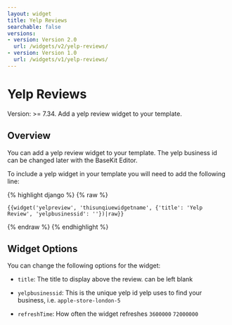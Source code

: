 ```yaml
---
layout: widget
title: Yelp Reviews
searchable: false
versions:
- version: Version 2.0
  url: /widgets/v2/yelp-reviews/
- version: Version 1.0
  url: /widgets/v1/yelp-reviews/
---
```


# Yelp Reviews

Version: >= 7.34. Add a yelp review widget to your template.

## Overview

You can add a yelp review widget to your template. The yelp business id can be changed later with the BaseKit Editor.

To include a yelp widget in your template you will need to add the following line:

{% highlight django %}
{% raw %}

	{{widget('yelpreview', 'thisunqiuewidgetname', {'title': 'Yelp Review', 'yelpbusinessid': ''})|raw}}

{% endraw %}
{% endhighlight %}

## Widget Options

You can change the following options for the widget:

* ```title```: The title to display above the review. can be left blank

* ```yelpbusinessid```: This is the unique yelp id yelp uses to find your business, i.e. ```apple-store-london-5```

* ```refreshTime```: How often the widget refreshes ```3600000``` ```72000000```
